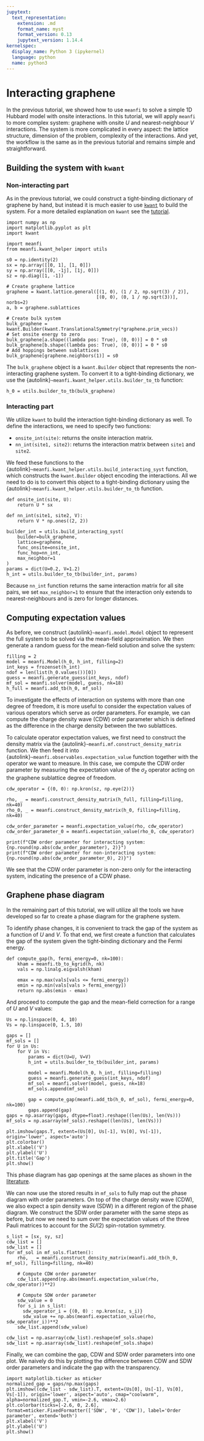 ```yaml
---
jupytext:
  text_representation:
    extension: .md
    format_name: myst
    format_version: 0.13
    jupytext_version: 1.14.4
kernelspec:
  display_name: Python 3 (ipykernel)
  language: python
  name: python3
---
```


# Interacting graphene

In the previous tutorial, we showed how to use `meanfi` to solve a simple 1D Hubbard model with onsite interactions.
In this tutorial, we will apply `meanfi` to more complex system: graphene with onsite $U$ and nearest-neighbour $V$ interactions.
The system is more complicated in every aspect: the lattice structure, dimension of the problem, complexity of the interactions.
And yet, the workflow is the same as in the previous tutorial and remains simple and straightforward.

## Building the system with `kwant`

### Non-interacting part

As in the previous tutorial, we could construct a tight-binding dictionary of graphene by hand, but instead it is much easier to use [`kwant`](https://kwant-project.org/) to build the system.
For a more detailed explanation on `kwant` see the [tutorial](https://kwant-project.org/doc/1/tutorial/graphene).


```{code-cell} ipython3
import numpy as np
import matplotlib.pyplot as plt
import kwant

import meanfi
from meanfi.kwant_helper import utils

s0 = np.identity(2)
sx = np.array([[0, 1], [1, 0]])
sy = np.array([[0, -1j], [1j, 0]])
sz = np.diag([1, -1])

# Create graphene lattice
graphene = kwant.lattice.general([(1, 0), (1 / 2, np.sqrt(3) / 2)],
                                 [(0, 0), (0, 1 / np.sqrt(3))], norbs=2)
a, b = graphene.sublattices

# Create bulk system
bulk_graphene = kwant.Builder(kwant.TranslationalSymmetry(*graphene.prim_vecs))
# Set onsite energy to zero
bulk_graphene[a.shape((lambda pos: True), (0, 0))] = 0 * s0
bulk_graphene[b.shape((lambda pos: True), (0, 0))] = 0 * s0
# Add hoppings between sublattices
bulk_graphene[graphene.neighbors(1)] = s0
```

The `bulk_graphene` object is a `kwant.Builder` object that represents the non-interacting graphene system.
To convert it to a tight-binding dictionary, we use the {autolink}`~meanfi.kwant_helper.utils.builder_to_tb` function:

```{code-cell} ipython3
h_0 = utils.builder_to_tb(bulk_graphene)
```

### Interacting part

We utilize `kwant` to build the interaction tight-binding dictionary as well.
To define the interactions, we need to specify two functions:
* `onsite_int(site)`: returns the onsite interaction matrix.
* `nn_int(site1, site2)`: returns the interaction matrix between `site1` and `site2`.

We feed these functions to the {autolink}`~meanfi.kwant_helper.utils.build_interacting_syst` function, which constructs the `kwant.Builder` object encoding the interactions.
All we need to do is to convert this object to a tight-binding dictionary using the {autolink}`~meanfi.kwant_helper.utils.builder_to_tb` function.

```{code-cell} ipython3
def onsite_int(site, U):
    return U * sx

def nn_int(site1, site2, V):
    return V * np.ones((2, 2))

builder_int = utils.build_interacting_syst(
    builder=bulk_graphene,
    lattice=graphene,
    func_onsite=onsite_int,
    func_hop=nn_int,
    max_neighbor=1
)
params = dict(U=0.2, V=1.2)
h_int = utils.builder_to_tb(builder_int, params)
```

Because `nn_int` function returns the same interaction matrix for all site pairs, we set `max_neighbor=1` to ensure that the interaction only extends to nearest-neighbours and is zero for longer distances.

## Computing expectation values

As before, we construct {autolink}`~meanfi.model.Model` object to represent the full system to be solved via the mean-field approximation.
We then generate a random guess for the mean-field solution and solve the system:

```{code-cell} ipython3
filling = 2
model = meanfi.Model(h_0, h_int, filling=2)
int_keys = frozenset(h_int)
ndof = len(list(h_0.values())[0])
guess = meanfi.generate_guess(int_keys, ndof)
mf_sol = meanfi.solver(model, guess, nk=18)
h_full = meanfi.add_tb(h_0, mf_sol)
```

To investigate the effects of interaction on systems with more than one degree of freedom, it is more useful to consider the expectation values of various operators which serve as order parameters.
For example, we can compute the charge density wave (CDW) order parameter which is defined as the difference in the charge density between the two sublattices.

To calculate operator expectation values, we first need to construct the density matrix via the {autolink}`~meanfi.mf.construct_density_matrix` function.
We then feed it into {autolink}`~meanfi.observables.expectation_value` function together with the operator we want to measure.
In this case, we compute the CDW order parameter by measuring the expectation value of the $\sigma_z$ operator acting on the graphene sublattice degree of freedom.
```{code-cell} ipython3
cdw_operator = {(0, 0): np.kron(sz, np.eye(2))}

rho, _ = meanfi.construct_density_matrix(h_full, filling=filling, nk=40)
rho_0, _ = meanfi.construct_density_matrix(h_0, filling=filling, nk=40)

cdw_order_parameter = meanfi.expectation_value(rho, cdw_operator)
cdw_order_parameter_0 = meanfi.expectation_value(rho_0, cdw_operator)

print(f"CDW order parameter for interacting system: {np.round(np.abs(cdw_order_parameter), 2)}")
print(f"CDW order parameter for non-interacting system: {np.round(np.abs(cdw_order_parameter_0), 2)}")
```

We see that the CDW order parameter is non-zero only for the interacting system, indicating the presence of a CDW phase.

## Graphene phase diagram

In the remaining part of this tutorial, we will utilize all the tools we have developed so far to create a phase diagram for the graphene system.

To identify phase changes, it is convenient to track the gap of the system as a function of $U$ and $V$.
To that end, we first create a function that calculates the gap of the system given the tight-binding dictionary and the Fermi energy.

```{code-cell} ipython3
def compute_gap(h, fermi_energy=0, nk=100):
    kham = meanfi.tb_to_kgrid(h, nk)
    vals = np.linalg.eigvalsh(kham)

    emax = np.max(vals[vals <= fermi_energy])
    emin = np.min(vals[vals > fermi_energy])
    return np.abs(emin - emax)
```

And proceed to compute the gap and the mean-field correction for a range of $U$ and $V$ values:

```{code-cell} ipython3
Us = np.linspace(0, 4, 10)
Vs = np.linspace(0, 1.5, 10)

gaps = []
mf_sols = []
for U in Us:
    for V in Vs:
        params = dict(U=U, V=V)
        h_int = utils.builder_to_tb(builder_int, params)

        model = meanfi.Model(h_0, h_int, filling=filling)
        guess = meanfi.generate_guess(int_keys, ndof)
        mf_sol = meanfi.solver(model, guess, nk=18)
        mf_sols.append(mf_sol)

        gap = compute_gap(meanfi.add_tb(h_0, mf_sol), fermi_energy=0, nk=100)
        gaps.append(gap)
gaps = np.asarray(gaps, dtype=float).reshape((len(Us), len(Vs)))
mf_sols = np.asarray(mf_sols).reshape((len(Us), len(Vs)))

plt.imshow(gaps.T, extent=(Us[0], Us[-1], Vs[0], Vs[-1]), origin='lower', aspect='auto')
plt.colorbar()
plt.xlabel('V')
plt.ylabel('U')
plt.title('Gap')
plt.show()
```

This phase diagram has gap openings at the same places as shown in the [literature](https://arxiv.org/abs/1204.4531).

We can now use the stored results in `mf_sols` to fully map out the phase diagram with order parameters.
On top of the charge density wave (CDW), we also expect a spin density wave (SDW) in a different region of the phase diagram.
We construct the SDW order parameter with the same steps as before, but now we need to sum over the expectation values of the three Pauli matrices to account for the $SU(2)$ spin-rotation symmetry.

```{code-cell} ipython3
s_list = [sx, sy, sz]
cdw_list = []
sdw_list = []
for mf_sol in mf_sols.flatten():
    rho, _ = meanfi.construct_density_matrix(meanfi.add_tb(h_0, mf_sol), filling=filling, nk=40)

    # Compute CDW order parameter
    cdw_list.append(np.abs(meanfi.expectation_value(rho, cdw_operator))**2)

    # Compute SDW order parameter
    sdw_value = 0
    for s_i in s_list:
      sdw_operator_i = {(0, 0) : np.kron(sz, s_i)}
      sdw_value += np.abs(meanfi.expectation_value(rho, sdw_operator_i))**2
    sdw_list.append(sdw_value)

cdw_list = np.asarray(cdw_list).reshape(mf_sols.shape)
sdw_list = np.asarray(sdw_list).reshape(mf_sols.shape)
```

Finally, we can combine the gap, CDW and SDW order parameters into one plot.
We naively do this by plotting the difference between CDW and SDW order parameters and indicate the gap with the transparency.

```{code-cell} ipython3
import matplotlib.ticker as mticker
normalized_gap = gaps/np.max(gaps)
plt.imshow((cdw_list - sdw_list).T, extent=(Us[0], Us[-1], Vs[0], Vs[-1]), origin='lower', aspect='auto', cmap="coolwarm", alpha=normalized_gap.T, vmin=-2.6, vmax=2.6)
plt.colorbar(ticks=[-2.6, 0, 2.6], format=mticker.FixedFormatter(['SDW', '0', 'CDW']), label='Order parameter', extend='both')
plt.xlabel('V')
plt.ylabel('U')
plt.show()
```
